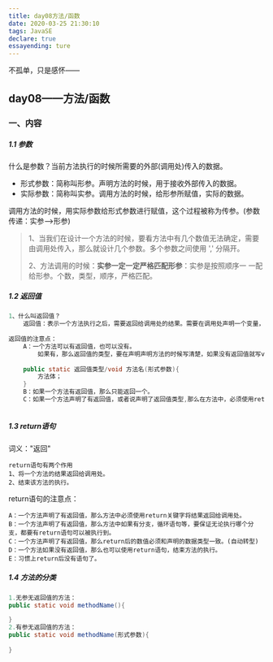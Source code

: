 ```yaml
---
title: day08方法/函数
date: 2020-03-25 21:30:10
tags: JavaSE
declare: true
essayending: ture
---
```


不孤单，只是感怀——

<!--more-->

## day08——方法/函数

### 一、内容

##### 1.1 参数

什么是参数？当前方法执行的时候所需要的外部(调用处)传入的数据。

- 形式参数：简称叫形参。声明方法的时候，用于接收外部传入的数据。
- 实际参数：简称叫实参。调用方法的时候，给形参所赋值，实际的数据。

调用方法的时候，用实际参数给形式参数进行赋值，这个过程被称为传参。(参数传递：实参-->形参)

> 1、当我们在设计一个方法的时候，要看方法中有几个数值无法确定，需要由调用处传入，那么就设计几个参数。多个参数之间使用 ',' 分隔开。
>
> 2、方法调用的时候：**实参一定一定严格匹配形参**：实参是按照顺序一 一配给形参。个数，类型，顺序，严格匹配。



##### 1.2 返回值

```java
1、什么叫返回值？
    返回值：表示一个方法执行之后，需要返回给调用处的结果。需要在调用处声明一个变量，来接收这个结果。
    
返回值的注意点：
    A：一个方法可以有返回值，也可以没有。
    	如果有，那么返回值的类型，要在声明声明方法的时候写清楚，如果没有返回值就写void(空的)。
    
    public static 返回值类型/void 方法名(形式参数){
    	方法体；
	}
	B：如果一个方法有返回值，那么只能返回一个。
    C：如果一个方法声明了有返回值，或者说声明了返回值类型,那么在方法中，必须使用return语句将数值返回。
    

```



##### 1.3 return语句

词义："返回"

```
return语句有两个作用
1、将一个方法的结果返回给调用处。
2、结束该方法的执行。
```

return语句的注意点：

```
A：一个方法声明了有返回值，那么方法中必须使用return关键字将结果返回给调用处。
B：一个方法声明了有返回值，那么方法中如果有分支，循环语句等，要保证无论执行哪个分支，都要有return语句可以被执行到。
C：一个方法声明了有返回值，那么return后的数值必须和声明的数据类型一致。(自动转型)
D：一个方法如果没有返回值，那么也可以使用return语句，结束方法的执行。
E：习惯上return后没有语句了。
```





##### 1.4 方法的分类

```java
1.无参无返回值的方法：
public static void methodName(){

}
2.有参无返回值的方法：
public static void methodName(形式参数){
    
}

```
